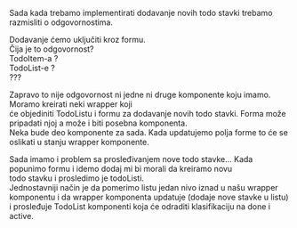 Sada kada trebamo implementirati dodavanje novih todo stavki trebamo razmisliti o odgovornostima.  
  
Dodavanje ćemo uključiti kroz formu.  
Čija je to odgovornost?  
TodoItem-a ?  
TodoList-e ?  
???  


Zapravo to nije odgovornost ni jedne ni druge komponente koju imamo. Moramo kreirati neki wrapper koji  
će objediniti TodoListu i formu za dodavanje novih todo stavki. Forma može pripadati njoj a može i biti posebna komponenta.  
Neka bude deo komponente za sada. Kada updatujemo polja forme to će se oslikati u stanju wrapper komponente.  

Sada imamo i problem sa prosleđivanjem nove todo stavke... Kada popunimo formu i idemo dodaj mi bi morali da kreiramo novu  
todo stavku i prosledimo je todoListi.   
Jednostavniji način je da pomerimo listu jedan nivo iznad u našu wrapper komponentu i da wrapper komponenta updatuje (dodaje nove stavke u listu)  
i prosleđuje TodoList komponenti koja će odraditi klasifikaciju na done i active.   